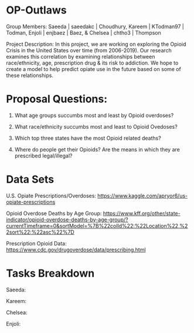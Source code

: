 # OP-Outlaws
Group Members: 
Saeeda | saeedakc | Choudhury,
Kareem | KTodman97 | Todman,
Enjoli | enjbaez | Baez, &
Chelsea | chtho3 | Thompson

Project Description: In this project, we are working on exploring the Opioid Crisis in the United States over time (from 2006-2019). Our research examines this correlation by examining relationships between race/ethnicity, age, prescription drug & its risk to addiction. We hope to create a model to help predict opiate use in the future based on some of these relationships.


# Proposal Questions:
1. What age groups succumbs most and least by Opioid overdoses?

2. What race/ethnicity succumbs most and least to Opioid Ovedoses?

3. Which top three states have the most Opioid related deaths?

4. Where do people get their Opioids? Are the means in which they are prescribed legal/illegal?


# Data Sets
U.S. Opiate Prescriptions/Overdoses: https://www.kaggle.com/apryor6/us-opiate-prescriptions

Opioid Overdose Deaths by Age Group: https://www.kff.org/other/state-indicator/opioid-overdose-deaths-by-age-group/?currentTimeframe=0&sortModel=%7B%22colId%22:%22Location%22,%22sort%22:%22asc%22%7D

Prescription Opioid Data: https://www.cdc.gov/drugoverdose/data/prescribing.html


# Tasks Breakdown
Saeeda: 

Kareem:

Chelsea:

Enjoli:
